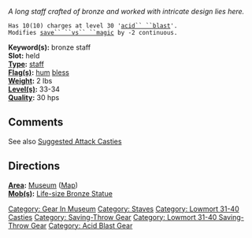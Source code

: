 *A long staff crafted of bronze and worked with intricate design lies
here.*

`Has 10(10) charges at level 30 '`[`acid`` ``blast`](Acid_Blast.md "wikilink")`'.`  
`Modifies `[`save`` ``vs`` ``magic`](Saving_Throw.md "wikilink")` by -2 continuous.`

**Keyword(s):** bronze staff  
**Slot:** held  
**[Type](:Category:_Object_Types.md "wikilink"):**
[staff](:Category:_Staves.md "wikilink")  
**[Flag(s)](:Category:_Object_Flags.md "wikilink"):**
[hum](Hum_Flag.md "wikilink") [bless](Bless_Flag.md "wikilink")  
**[Weight](Object_Weight.md "wikilink"):** 2 lbs  
**[Level(s)](Object_Level.md "wikilink"):** 33-34  
**[Quality](Object_Quality.md "wikilink"):** 30 hps  

## Comments

See also [Suggested Attack
Casties](Suggested_Spellcasting_Gear#Suggested_Attack_Casties.md "wikilink")

## Directions

**[Area](:Category:_Areas.md "wikilink"):**
[Museum](:Category:_Museum.md "wikilink")
([Map](Museum_Map.md "wikilink"))  
**[Mob(s)](:Category:_Mobs.md "wikilink"):** [Life-size Bronze
Statue](Life-size_Bronze_Statue "wikilink")  

[Category: Gear In Museum](Category:_Gear_In_Museum "wikilink")
[Category: Staves](Category:_Staves "wikilink") [Category: Lowmort 31-40
Casties](Category:_Lowmort_31-40_Casties "wikilink") [Category:
Saving-Throw Gear](Category:_Saving-Throw_Gear "wikilink") [Category:
Lowmort 31-40 Saving-Throw
Gear](Category:_Lowmort_31-40_Saving-Throw_Gear "wikilink") [Category:
Acid Blast Gear](Category:_Acid_Blast_Gear "wikilink")
